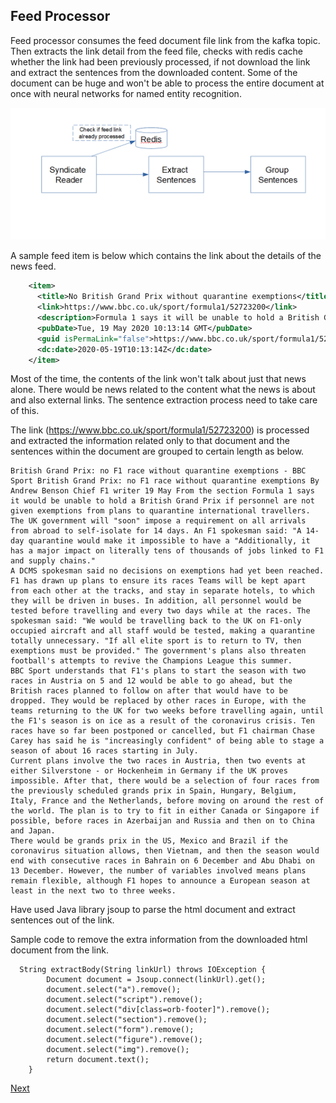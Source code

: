 ## Feed Processor

Feed processor consumes the feed document file link from the kafka topic.  Then extracts the link detail from the feed file, checks with redis cache whether the link had been previously processed, if not download the link and extract the sentences from the downloaded content. Some of the document can be huge and won't be able to process the entire document at once with neural networks for named entity recognition. 

![](feed-processor.PNG)

A sample feed item is below which contains the link about the details of the news feed.

```xml
    <item>
      <title>No British Grand Prix without quarantine exemptions</title>
      <link>https://www.bbc.co.uk/sport/formula1/52723200</link>
      <description>Formula 1 says it will be unable to hold a British Grand Prix if personnel are not given exemptions from plans to quarantine international travellers.</description>
      <pubDate>Tue, 19 May 2020 10:13:14 GMT</pubDate>
      <guid isPermaLink="false">https://www.bbc.co.uk/sport/formula1/52723200</guid>
      <dc:date>2020-05-19T10:13:14Z</dc:date>
    </item>
```



Most of the time, the contents of the link won't talk about just that news alone. There would be news related to the content what the news is about and also external links. The sentence extraction process need to take care of this.



The link (https://www.bbc.co.uk/sport/formula1/52723200) is processed and extracted the information related only to that document and the sentences within the document are grouped to certain length as below.



```
British Grand Prix: no F1 race without quarantine exemptions - BBC Sport British Grand Prix: no F1 race without quarantine exemptions By Andrew Benson Chief F1 writer 19 May From the section Formula 1 says it would be unable to hold a British Grand Prix if personnel are not given exemptions from plans to quarantine international travellers. The UK government will "soon" impose a requirement on all arrivals from abroad to self-isolate for 14 days. An F1 spokesman said: "A 14-day quarantine would make it impossible to have a "Additionally, it has a major impact on literally tens of thousands of jobs linked to F1 and supply chains."
A DCMS spokesman said no decisions on exemptions had yet been reached. F1 has drawn up plans to ensure its races Teams will be kept apart from each other at the tracks, and stay in separate hotels, to which they will be driven in buses. In addition, all personnel would be tested before travelling and every two days while at the races. The spokesman said: "We would be travelling back to the UK on F1-only occupied aircraft and all staff would be tested, making a quarantine totally unnecessary. "If all elite sport is to return to TV, then exemptions must be provided." The government's plans also threaten football's attempts to revive the Champions League this summer.
BBC Sport understands that F1's plans to start the season with two races in Austria on 5 and 12 would be able to go ahead, but the British races planned to follow on after that would have to be dropped. They would be replaced by other races in Europe, with the teams returning to the UK for two weeks before travelling again, until the F1's season is on ice as a result of the coronavirus crisis. Ten races have so far been postponed or cancelled, but F1 chairman Chase Carey has said he is "increasingly confident" of being able to stage a season of about 16 races starting in July.
Current plans involve the two races in Austria, then two events at either Silverstone - or Hockenheim in Germany if the UK proves impossible. After that, there would be a selection of four races from the previously scheduled grands prix in Spain, Hungary, Belgium, Italy, France and the Netherlands, before moving on around the rest of the world. The plan is to try to fit in either Canada or Singapore if possible, before races in Azerbaijan and Russia and then on to China and Japan.
There would be grands prix in the US, Mexico and Brazil if the coronavirus situation allows, then Vietnam, and then the season would end with consecutive races in Bahrain on 6 December and Abu Dhabi on 13 December. However, the number of variables involved means plans remain flexible, although F1 hopes to announce a European season at least in the next two to three weeks.
```



Have used Java library jsoup to parse the html document and extract sentences out of the link.

Sample code to remove the extra information from the downloaded html document from the link.

```
  String extractBody(String linkUrl) throws IOException {
        Document document = Jsoup.connect(linkUrl).get();
        document.select("a").remove();
        document.select("script").remove();
        document.select("div[class=orb-footer]").remove();
        document.select("section").remove();
        document.select("form").remove();
        document.select("figure").remove();
        document.select("img").remove();
        return document.text();
    }
```



[Next](Entity-extractor.md)
